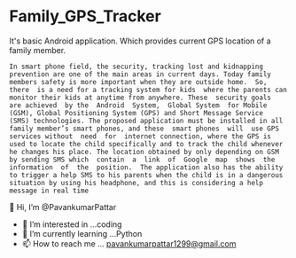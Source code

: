 # Family_GPS_Tracker
It's basic Android application. Which provides current GPS location of a family member.

	In smart phone field, the security, tracking lost and kidnapping prevention are one of the main areas in current days. Today family members safety is more important when they are outside home.  So, there  is a need for a tracking system for kids  where the parents can monitor their kids at anytime from anywhere. These  security goals  are achieved  by the  Android  System,  Global System  for Mobile (GSM), Global Positioning System (GPS) and Short Message Service  (SMS) technologies. The proposed application must be installed in all family member’s smart phones, and these  smart phones  will  use GPS services without  need  for  internet connection, where the GPS is used to locate the child specifically and to track the child whenever he changes his place. The location obtained by only depending on GSM by sending SMS which  contain  a  link  of  Google  map  shows  the  information  of  the  position.  The application also has the ability to trigger a help SMS to his parents when the child is in a dangerous situation by using his headphone, and this is considering a help message in real time
 👋 Hi, I’m @PavankumarPattar
- 👀 I’m interested in ...coding
- 🌱 I’m currently learning ...Python
- 📫 How to reach me ... pavankumarpattar1299@gmail.com 
